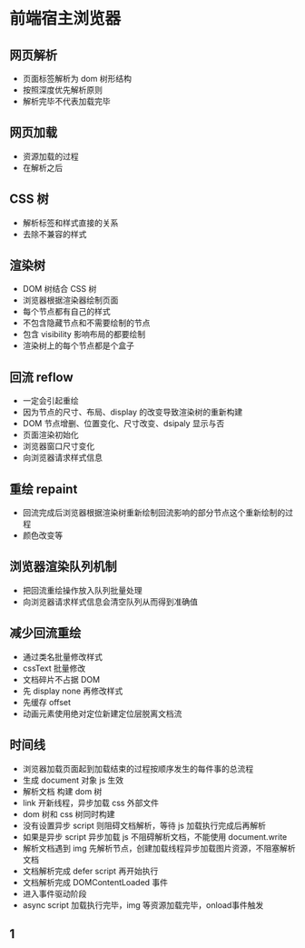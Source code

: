 # 前端宿主浏览器

## 网页解析
- 页面标签解析为 dom 树形结构
- 按照深度优先解析原则
- 解析完毕不代表加载完毕

## 网页加载
- 资源加载的过程
- 在解析之后

## CSS 树
- 解析标签和样式直接的关系
- 去除不兼容的样式

## 渲染树
- DOM 树结合 CSS 树
- 浏览器根据渲染器绘制页面
- 每个节点都有自己的样式
- 不包含隐藏节点和不需要绘制的节点
- 包含 visibility 影响布局的都要绘制
- 渲染树上的每个节点都是个盒子

## 回流 reflow
- 一定会引起重绘
- 因为节点的尺寸、布局、display 的改变导致渲染树的重新构建
- DOM 节点增删、位置变化、尺寸改变、dsipaly 显示与否
- 页面渲染初始化
- 浏览器窗口尺寸变化
- 向浏览器请求样式信息

## 重绘 repaint
- 回流完成后浏览器根据渲染树重新绘制回流影响的部分节点这个重新绘制的过程
- 颜色改变等

## 浏览器渲染队列机制
- 把回流重绘操作放入队列批量处理
- 向浏览器请求样式信息会清空队列从而得到准确值

## 减少回流重绘
- 通过类名批量修改样式
- cssText 批量修改
- 文档碎片不占据 DOM
- 先 display none 再修改样式
- 先缓存 offset
- 动画元素使用绝对定位新建定位层脱离文档流

## 时间线
- 浏览器加载页面起到加载结束的过程按顺序发生的每件事的总流程
- 生成 document 对象 js 生效
- 解析文档 构建 dom 树
- link 开新线程，异步加载 css 外部文件
- dom 树和 css 树同时构建
- 没有设置异步 script 则阻碍文档解析，等待 js 加载执行完成后再解析
- 如果是异步 script 异步加载 js 不阻碍解析文档，不能使用 document.write
- 解析文档遇到 img 先解析节点，创建加载线程异步加载图片资源，不阻塞解析文档
- 文档解析完成 defer script 再开始执行
- 文档解析完成 DOMContentLoaded 事件
- 进入事件驱动阶段
- async script 加载执行完毕，img 等资源加载完毕，onload事件触发

## 1